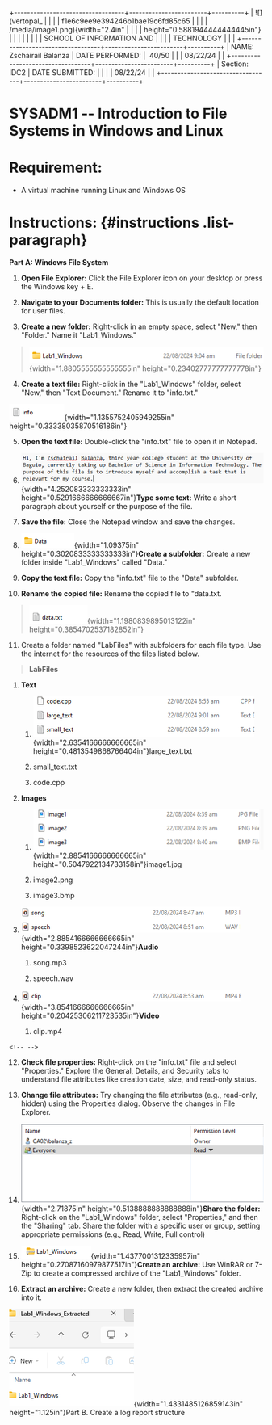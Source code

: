 +----------------------------------+------------------------+----------+
| ![](vertopal_                    |                        |          |
| f1e6c9ee9e394246b1bae19c6fd85c65 |                        |          |
| /media/image1.png){width="2.4in" |                        |          |
| height="0.5881944444444445in"}   |                        |          |
|                                  |                        |          |
| SCHOOL OF INFORMATION AND        |                        |          |
| TECHNOLOGY                       |                        |          |
+----------------------------------+------------------------+----------+
| NAME: Zschairail Balanza         | DATE PERFORMED:        |  40/50   |
|                                  | 08/22/24               |          |
+----------------------------------+------------------------+----------+
| Section: IDC2                    | DATE SUBMITTED:        |          |
|                                  | 08/22/24               |          |
+----------------------------------+------------------------+----------+

# SYSADM1 -- Introduction to File Systems in Windows and Linux

# Requirement: 

-   A virtual machine running Linux and Windows OS

# Instructions:  {#instructions .list-paragraph}

**Part A: Windows File System**

1.  **Open File Explorer:** Click the File Explorer icon on your desktop
    or press the Windows key + E.

2.  **Navigate to your Documents folder:** This is usually the default
    location for user files.

3.  **Create a new folder:** Right-click in an empty space, select
    \"New,\" then \"Folder.\" Name it \"Lab1_Windows.\"

> ![](vertopal_f1e6c9ee9e394246b1bae19c6fd85c65/media/image2.png){width="1.8805555555555555in"
> height="0.23402777777777778in"}

4.  **Create a text file:** Right-click in the \"Lab1_Windows\" folder,
    select \"New,\" then \"Text Document.\" Rename it to \"info.txt.\"

![](vertopal_f1e6c9ee9e394246b1bae19c6fd85c65/media/image3.png){width="1.1355752405949255in"
height="0.33338035870516186in"}

5.  **Open the text file:** Double-click the \"info.txt\" file to open
    it in Notepad.

6.  ![](vertopal_f1e6c9ee9e394246b1bae19c6fd85c65/media/image4.png){width="4.252083333333333in"
    height="0.5291666666666667in"}**Type some text:** Write a short
    paragraph about yourself or the purpose of the file.

7.  **Save the file:** Close the Notepad window and save the changes.

8.  ![](vertopal_f1e6c9ee9e394246b1bae19c6fd85c65/media/image5.png){width="1.09375in"
    height="0.3020833333333333in"}**Create a subfolder:** Create a new
    folder inside \"Lab1_Windows\" called \"Data.\"

9.  **Copy the text file:** Copy the \"info.txt\" file to the \"Data\"
    subfolder.

10. **Rename the copied file:** Rename the copied file to \"data.txt.

> ![](vertopal_f1e6c9ee9e394246b1bae19c6fd85c65/media/image6.png){width="1.1980839895013122in"
> height="0.3854702537182852in"}

11. Create a folder named \"LabFiles\" with subfolders for each file
    type. Use the internet for the resources of the files listed below.

> **LabFiles**

1.  **Text**

    1.  ![](vertopal_f1e6c9ee9e394246b1bae19c6fd85c65/media/image7.png){width="2.6354166666666665in"
        height="0.4813549868766404in"}large_text.txt

    2.  small_text.txt

    3.  code.cpp

2.  **Images**

    1.  ![](vertopal_f1e6c9ee9e394246b1bae19c6fd85c65/media/image8.png){width="2.8854166666666665in"
        height="0.5047922134733158in"}image1.jpg

    2.  image2.png

    3.  image3.bmp

3.  ![](vertopal_f1e6c9ee9e394246b1bae19c6fd85c65/media/image9.png){width="2.8854166666666665in"
    height="0.3398523622047244in"}**Audio**

    1.  song.mp3

    2.  speech.wav

4.  ![](vertopal_f1e6c9ee9e394246b1bae19c6fd85c65/media/image10.png){width="3.8541666666666665in"
    height="0.20425306211723535in"}**Video**

    1.  clip.mp4

```{=html}
<!-- -->
```
12. **Check file properties:** Right-click on the \"info.txt\" file and
    select \"Properties.\" Explore the General, Details, and Security
    tabs to understand file attributes like creation date, size, and
    read-only status.

13. **Change file attributes:** Try changing the file attributes (e.g.,
    read-only, hidden) using the Properties dialog. Observe the changes
    in File Explorer.

14. ![](vertopal_f1e6c9ee9e394246b1bae19c6fd85c65/media/image11.png){width="2.71875in"
    height="0.5138888888888888in"}**Share the folder:** Right-click on
    the \"Lab1_Windows\" folder, select \"Properties,\" and then the
    \"Sharing\" tab. Share the folder with a specific user or group,
    setting appropriate permissions (e.g., Read, Write, Full control)

15. ![](vertopal_f1e6c9ee9e394246b1bae19c6fd85c65/media/image12.png){width="1.4377001312335957in"
    height="0.27087160979877517in"}**Create an archive:** Use WinRAR or
    7-Zip to create a compressed archive of the \"Lab1_Windows\" folder.

16. **Extract an archive:** Create a new folder, then extract the
    created archive into it.

![](vertopal_f1e6c9ee9e394246b1bae19c6fd85c65/media/image13.png){width="1.4331485126859143in"
height="1.125in"}Part B. Create a log report structure
